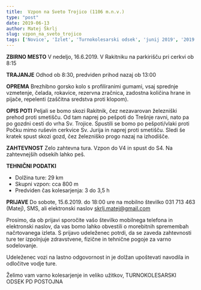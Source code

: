 ```yaml
---
title:  Vzpon na Sveto Trojico (1106 m.n.v.)
type: "post"
date: 2019-06-13
author: Matej Škrlj
slug: vzpon_na_sveto_trojico
tags: ['Novice', 'Izlet', 'Turnokolesarski odsek', 'junij 2019', '2019']
---
```


**ZBIRNO MESTO**
V nedeljo, 16.6.2019. V Rakitniku na parkirišču pri cerkvi ob 8:15

**TRAJANJE**
Odhod ob 8:30, predviden prihod nazaj ob 13:00

**OPREMA**
Brezhibno gorsko kolo s profiliranimi gumami, vsaj sprednje vzmetenje, čelada, rokavice, rezervna zračnica, zadostna količina hrane in pijače, repelenti (zaščitna sredstva proti klopom).
<!--more--> 

**OPIS POTI**
Peljali se bomo skozi Rakitnik, čez nezavarovan železniški prehod proti smetišču. Od tam naprej po pešpoti do Trešnje ravni, nato pa po gozdni cesti do vrha Sv. Trojice. Spustili se bomo po pešpoti/vlaki proti Počku mimo ruševin cerkvice Sv. Jurija in naprej proti smetišču. Sledi še kratek spust skozi gozd, čez železniško progo nazaj na izhodišče.

**ZAHTEVNOST**
Zelo zahtevna tura. Vzpon do V4 in spust do S4.
Na zahtevnejših odsekih lahko peš.

**TEHNIČNI PODATKI**

- Dolžina ture: 29 km
- Skupni vzpon: cca 800 m
- Predviden čas kolesarjenja: 3 do 3,5 h

**PRIJAVE**
Do sobote, 15.6.2019. do 18:00 ure na mobilno številko 031 713 463 (Matej), SMS, ali elektronski naslov skrlj.matej@gmail.com

Prosimo, da ob prijavi sporočite vašo številko mobilnega telefona in elektronski naslov, da vas bomo lahko obvestili o morebitnih spremembah načrtovanega izleta. S prijavo udeleženec potrdi, da se zaveda zahtevnosti ture ter izpolnjuje zdravstvene, fizične in tehnične pogoje za varno sodelovanje.

Udeleženec vozi na lastno odgovornost in je dolžan upoštevati navodila in odločitve vodje ture.

Želimo vam varno kolesarjenje in veliko užitkov,
TURNOKOLESARSKI ODSEK PD POSTOJNA
